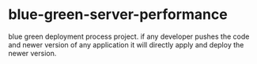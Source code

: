 # blue-green-server-performance
blue green deployment process project. if any developer pushes the code and newer version of any application it will directly apply and deploy the newer version.
